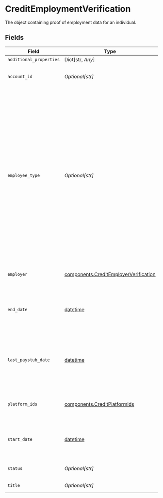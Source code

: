 # CreditEmploymentVerification

The object containing proof of employment data for an individual.


## Fields

| Field                                                                                                                                                                                                                                                                                                             | Type                                                                                                                                                                                                                                                                                                              | Required                                                                                                                                                                                                                                                                                                          | Description                                                                                                                                                                                                                                                                                                       |
| ----------------------------------------------------------------------------------------------------------------------------------------------------------------------------------------------------------------------------------------------------------------------------------------------------------------- | ----------------------------------------------------------------------------------------------------------------------------------------------------------------------------------------------------------------------------------------------------------------------------------------------------------------- | ----------------------------------------------------------------------------------------------------------------------------------------------------------------------------------------------------------------------------------------------------------------------------------------------------------------- | ----------------------------------------------------------------------------------------------------------------------------------------------------------------------------------------------------------------------------------------------------------------------------------------------------------------- |
| `additional_properties`                                                                                                                                                                                                                                                                                           | Dict[str, *Any*]                                                                                                                                                                                                                                                                                                  | :heavy_minus_sign:                                                                                                                                                                                                                                                                                                | N/A                                                                                                                                                                                                                                                                                                               |
| `account_id`                                                                                                                                                                                                                                                                                                      | *Optional[str]*                                                                                                                                                                                                                                                                                                   | :heavy_check_mark:                                                                                                                                                                                                                                                                                                | ID of the payroll provider account.                                                                                                                                                                                                                                                                               |
| `employee_type`                                                                                                                                                                                                                                                                                                   | *Optional[str]*                                                                                                                                                                                                                                                                                                   | :heavy_check_mark:                                                                                                                                                                                                                                                                                                | The type of employment for the individual.<br/>`"FULL_TIME"`: A full-time employee.<br/>`"PART_TIME"`: A part-time employee.<br/>`"CONTRACTOR"`: An employee typically hired externally through a contracting group.<br/>`"TEMPORARY"`: A temporary employee.<br/>`"OTHER"`: The employee type is not one of the above defined types. |
| `employer`                                                                                                                                                                                                                                                                                                        | [components.CreditEmployerVerification](../../models/shared/creditemployerverification.md)                                                                                                                                                                                                                        | :heavy_check_mark:                                                                                                                                                                                                                                                                                                | An object containing employer data.                                                                                                                                                                                                                                                                               |
| `end_date`                                                                                                                                                                                                                                                                                                        | [datetime](https://docs.python.org/3/library/datetime.html#datetime-objects)                                                                                                                                                                                                                                      | :heavy_check_mark:                                                                                                                                                                                                                                                                                                | End of employment, if applicable. Provided in ISO 8601 format (YYY-MM-DD).                                                                                                                                                                                                                                        |
| `last_paystub_date`                                                                                                                                                                                                                                                                                               | [datetime](https://docs.python.org/3/library/datetime.html#datetime-objects)                                                                                                                                                                                                                                      | :heavy_check_mark:                                                                                                                                                                                                                                                                                                | The date of the employee's most recent paystub in ISO 8601 format (YYYY-MM-DD).                                                                                                                                                                                                                                   |
| `platform_ids`                                                                                                                                                                                                                                                                                                    | [components.CreditPlatformIds](../../models/shared/creditplatformids.md)                                                                                                                                                                                                                                          | :heavy_check_mark:                                                                                                                                                                                                                                                                                                | The object containing a set of ids related to an employee.                                                                                                                                                                                                                                                        |
| `start_date`                                                                                                                                                                                                                                                                                                      | [datetime](https://docs.python.org/3/library/datetime.html#datetime-objects)                                                                                                                                                                                                                                      | :heavy_check_mark:                                                                                                                                                                                                                                                                                                | Start of employment in ISO 8601 format (YYYY-MM-DD).                                                                                                                                                                                                                                                              |
| `status`                                                                                                                                                                                                                                                                                                          | *Optional[str]*                                                                                                                                                                                                                                                                                                   | :heavy_check_mark:                                                                                                                                                                                                                                                                                                | Current employment status.                                                                                                                                                                                                                                                                                        |
| `title`                                                                                                                                                                                                                                                                                                           | *Optional[str]*                                                                                                                                                                                                                                                                                                   | :heavy_check_mark:                                                                                                                                                                                                                                                                                                | Current title of employee.                                                                                                                                                                                                                                                                                        |